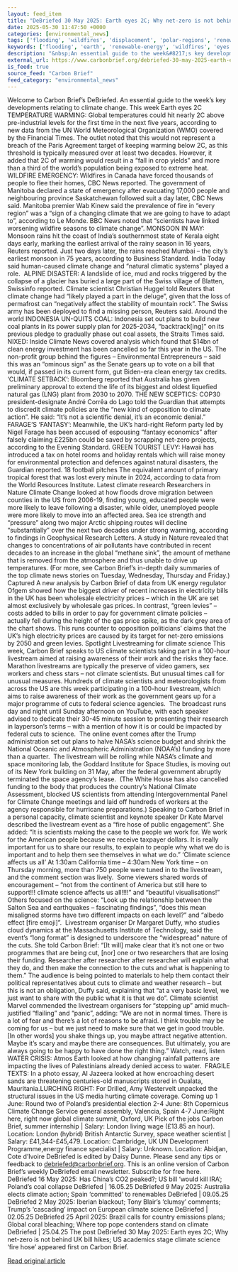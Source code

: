 ```yaml
---
layout: feed_item
title: "DeBriefed 30 May 2025: Earth eyes 2C; Why net-zero is not behind UK bill hikes; US academics stage climate science ‘fire hose’"
date: 2025-05-30 11:47:50 +0000
categories: [environmental_news]
tags: ['flooding', 'wildfires', 'displacement', 'polar-regions', 'renewable-energy', 'climate-policy', 'permafrost', 'hurricane', 'year-2025', 'clean-energy']
keywords: ['flooding', 'earth', 'renewable-energy', 'wildfires', 'eyes', 'displacement', 'polar-regions', 'debriefed']
description: "&nbsp;An essential guide to the week&#8217;s key developments relating to climate change"
external_url: https://www.carbonbrief.org/debriefed-30-may-2025-earth-eyes-2c-why-net-zero-is-not-behind-uk-bill-hikes-us-academics-stage-climate-science-fire-hose/
is_feed: true
source_feed: "Carbon Brief"
feed_category: "environmental_news"
---
```


Welcome to Carbon Brief’s DeBriefed.&nbsp;An essential guide to the week&#8217;s key developments relating to climate change. This week Earth eyes 2C TEMPERATURE WARMING: Global temperatures could hit nearly 2C above pre-industrial levels for the first time in the next five years, according to new data from the UN World Meteorological Organization (WMO) covered by the Financial Times. The outlet noted that this would not represent a breach of the Paris Agreement target of keeping warming below 2C, as this threshold is typically measured over at least two decades. However, it added that 2C of warming would result in a “fall in crop yields” and more than a third of the world’s population being exposed to extreme heat.&nbsp; WILDFIRE EMERGENCY: Wildfires in Canada have forced thousands of people to flee their homes, CBC News reported. The government of Manitoba declared a state of emergency after evacuating 17,000 people and neighbouring province Saskatchewan followed suit a day later, CBC News said. Manitoba premier Wab Kinew said the prevalence of fire in “every region” was a “sign of a changing climate that we are going to have to adapt to”, according to Le Monde. BBC News noted that “scientists have linked worsening wildfire seasons to climate change”. MONSOON IN MAY: Monsoon rains hit the coast of India’s southernmost state of Kerala eight days early, marking the earliest arrival of the rainy season in 16 years, Reuters reported. Just two days later, the rains reached Mumbai – the city’s earliest monsoon in 75 years, according to Business Standard. India Today said human-caused climate change and “natural climatic systems” played a role.&nbsp; ALPINE DISASTER: A landslide of ice, mud and rocks triggered by the collapse of a glacier has buried a large part of the Swiss village of Blatten, Swissinfo reported. Climate scientist Christian Huggel told Reuters that climate change had “likely played a part in the deluge”, given that the loss of permafrost can “negatively affect the stability of mountain rock”. The Swiss army has been deployed to find a missing person, Reuters said. Around the world INDONESIA UN-QUITS COAL: Indonesia set out plans to build new coal plants in its power supply plan for 2025-2034, “backtrack[ing]” on its previous pledge to gradually phase out coal assets, the Straits Times said. NIXED: Inside Climate News covered analysis which found that $14bn of clean energy investment has been cancelled so far this year in the US. The non-profit group behind the figures – Environmental Entrepreneurs – said this was an “ominous sign” as the Senate gears up to vote on a bill that would, if passed in its current form, gut Biden-era clean energy tax credits. ‘CLIMATE SETBACK’: Bloomberg reported that Australia has given preliminary approval to extend the life of its biggest and oldest liquefied natural gas (LNG) plant from 2030 to 2070. THE NEW SCEPTICS: COP30 president-designate André Corrêa do Lago told the Guardian that attempts to discredit climate policies are the “new kind of opposition to climate action”. He said: “It’s not a scientific denial, it’s an economic denial.” FARAGE’S ‘FANTASY’: Meanwhile, the UK’s hard-right Reform party led by Nigel Farage has been accused of espousing &#8220;fantasy economics&#8221; after falsely claiming £225bn could be saved by scrapping net-zero projects, according to the Evening Standard. GREEN TOURIST LEVY: Hawaii has introduced a tax on hotel rooms and holiday rentals which will raise money for environmental protection and defences against natural disasters, the Guardian reported. 18 football pitches The equivalent amount of primary tropical forest that was lost every minute in 2024, according to data from the World Resources Institute. Latest climate research Researchers in Nature Climate Change looked at how floods drove migration between counties in the US from 2006-19, finding young, educated people were more likely to leave following a disaster, while older, unemployed people were more likely to move into an affected area. Sea ice strength and “pressure” along two major Arctic shipping routes will decline “substantially” over the next two decades under strong warming, according to findings in Geophysical Research Letters. A study in Nature revealed that changes to concentrations of air pollutants have contributed in recent decades to an increase in the global “methane sink”, the amount of methane that is removed from the atmosphere and thus unable to drive up temperatures. (For more, see Carbon Brief’s in-depth daily summaries of the top climate news stories on Tuesday, Wednesday, Thursday and Friday.) Captured A new analysis by Carbon Brief of data from UK energy regulator Ofgem showed how the biggest driver of recent increases in electricity bills in the UK has been wholesale electricity prices – which in the UK are set almost exclusively by wholesale gas prices. In contrast, “green levies” – costs added to bills in order to pay for government climate policies – actually fell during the height of the gas price spike, as the dark grey area of the chart shows. This runs counter to opposition politicians’ claims that the UK’s high electricity prices are caused by its target for net-zero emissions by 2050 and green levies. Spotlight Livestreaming for climate science This week, Carbon Brief speaks to US climate scientists taking part in a 100-hour livestream aimed at raising awareness of their work and the risks they face. Marathon livestreams are typically the preserve of video gamers, sex workers and chess stars – not climate scientists. But unusual times call for unusual measures. Hundreds of climate scientists and meteorologists from across the US are this week participating in a 100-hour livestream, which aims to raise awareness of their work as the government gears up for a major programme of cuts to federal science agencies.&nbsp; The broadcast runs day and night until Sunday afternoon on YouTube, with each speaker advised to dedicate their 30-45 minute session to presenting their research in layperson’s terms – with a mention of how it is or could be impacted by federal cuts to science.&nbsp; The online event comes after the Trump administration set out plans to halve NASA’s science budget and shrink the National Oceanic and Atmospheric Administration (NOAA’s) funding by more than a quarter.&nbsp; The livestream will be rolling while NASA’s climate and space monitoring lab, the Goddard Institute for Space Studies, is moving out of its New York building on 31 May, after the federal government abruptly terminated the space agency’s lease.&nbsp; (The White House has also cancelled funding to the body that produces the country’s National Climate Assessment, blocked US scientists from attending Intergovernmental Panel for Climate Change meetings and laid off hundreds of workers at the agency responsible for hurricane preparations.) Speaking to Carbon Brief in a personal capacity, climate scientist and keynote speaker Dr Kate Marvel described the livestream event as a “fire hose of public engagement”. She added: “It is scientists making the case to the people we work for. We work for the American people because we receive taxpayer dollars. It is really important for us to share our results, to explain to people why what we do is important and to help them see themselves in what we do.” ‘Climate science affects us all’ At 1:30am California time – 4:30am New York time – on Thursday morning, more than 750 people were tuned in to the livestream, and the comment section was lively.&nbsp; Some viewers shared words of encouragement – “not from the continent of America but still here to support!!! climate science affects us all!!!!” and “beautiful visualisations!” Others focused on the science: “Look up the relationship between the Salton Sea and earthquakes – fascinating findings”, “does this mean misaligned storms have two different impacts on each level?” and “albedo effect [fire emoji]”.&nbsp; Livestream organiser Dr Margaret Duffy, who studies cloud dynamics at the Massachusetts Institute of Technology, said the event’s “long format” is designed to underscore the “widespread” nature of the cuts. She told Carbon Brief: “[It will] make clear that it’s not one or two programmes that are being cut, [nor] one or two researchers that are losing their funding. Researcher after researcher after researcher will explain what they do, and then make the connection to the cuts and what is happening to them.” The audience is being pointed to materials to help them contact their political representatives about cuts to climate and weather research – but this is not an obligation, Duffy said, explaining that “at a very basic level, we just want to share with the public what it is that we do”. Climate scientist Marvel commended the livestream organisers for “stepping up” amid much-justified “flailing” and “panic”, adding: “We are not in normal times. There is a lot of fear and there’s a lot of reasons to be afraid. I think trouble may be coming for us – but we just need to make sure that we get in good trouble. [In other words] you shake things up, you maybe attract negative attention. Maybe it&#8217;s scary and maybe there are consequences. But ultimately, you are always going to be happy to have done the right thing.” Watch, read, listen WATER CRISIS: Atmos Earth looked at how changing rainfall patterns are impacting the lives of Palestinians already denied access to water.&nbsp; FRAGILE TEXTS: In a photo essay, Al Jazeera looked at how encroaching desert sands are threatening centuries-old manuscripts stored in Oualata, Mauritania.LURCHING RIGHT: For Drilled, Amy Westervelt unpacked the structural issues in the US media hurting climate coverage. Coming up 1 June: Round two of Poland’s presidential election 2-4 June: 8th Copernicus Climate Change Service general assembly, Valencia, Spain 4-7 June:Right here, right now global climate summit, Oxford, UK Pick of the jobs Carbon Brief, summer internship | Salary: London living wage (£13.85 an hour). Location: London (hybrid) British Antarctic Survey, space weather scientist | Salary: £41,344-£45,479. Location: Cambridge, UK UN Development Programme,energy finance specialist | Salary: Unknown. Location: Abidjan, Cote d’Ivoire DeBriefed is edited by Daisy Dunne. Please send any tips or feedback to debriefed@carbonbrief.org. This is an online version of Carbon Brief’s weekly DeBriefed email newsletter. Subscribe for&nbsp;free here. DeBriefed 16 May 2025: Has China’s CO2 peaked?; US bill ‘would kill IRA’; Poland’s coal collapse DeBriefed | 16.05.25 DeBriefed 9 May 2025: Australia elects climate action; Spain ‘committed’ to renewables DeBriefed | 09.05.25 DeBriefed 2 May 2025: Iberian blackout; Tony Blair’s ‘clumsy’ comments; Trump’s ‘cascading’ impact on European climate science DeBriefed | 02.05.25 DeBriefed 25 April 2025: Brazil calls for country emissions plans; Global coral bleaching; Where top pope contenders stand on climate DeBriefed | 25.04.25 The post DeBriefed 30 May 2025: Earth eyes 2C; Why net-zero is not behind UK bill hikes; US academics stage climate science ‘fire hose’ appeared first on Carbon Brief.

[Read original article](https://www.carbonbrief.org/debriefed-30-may-2025-earth-eyes-2c-why-net-zero-is-not-behind-uk-bill-hikes-us-academics-stage-climate-science-fire-hose/)
